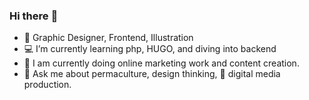 ### Hi there :love_letter: 


- 📌 Graphic Designer, Frontend, Illustration
- 💻 I’m currently learning php, HUGO, and diving into backend
- 👯 I am currently doing online marketing work and content creation.
- 🌿 Ask me about permaculture, design thinking, 📼 digital media production.



